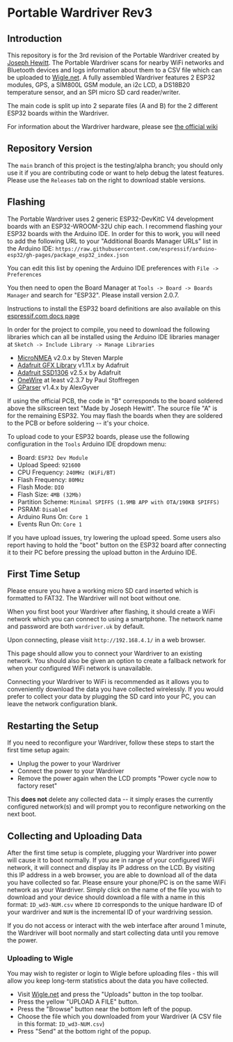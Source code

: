 
# Portable Wardriver Rev3

## Introduction

This repository is for the 3rd revision of the Portable Wardriver created by [Joseph Hewitt](https://twitter.com/jhewitt_net). The Portable Wardriver scans for nearby WiFi networks and Bluetooth devices and logs information about them to a CSV file which can be uploaded to [Wigle.net](https://wigle.net). A fully assembled Wardriver features 2 ESP32 modules, GPS, a SIM800L GSM module, an i2c LCD, a DS18B20 temperature sensor, and an SPI micro SD card reader/writer.

The main code is split up into 2 separate files (A and B) for the 2 different ESP32 boards within the Wardriver.

For information about the Wardriver hardware, please see [the official wiki](https://wardriver.uk)

## Repository Version

The `main` branch of this project is the testing/alpha branch; you should only use it if you are contributing code or want to help debug the latest features. Please use the `Releases` tab on the right to download stable versions.

## Flashing

The Portable Wardriver uses 2 generic ESP32-DevKitC V4 development boards with an ESP32-WROOM-32U chip each. I recommend flashing your ESP32 boards with the Arduino IDE. In order for this to work, you will need to add the following URL to your "Additional Boards Manager URLs" list in the Arduino IDE:
```https://raw.githubusercontent.com/espressif/arduino-esp32/gh-pages/package_esp32_index.json```

You can edit this list by opening the Arduino IDE preferences with ```File -> Preferences```

You then need to open the Board Manager at ```Tools -> Board -> Boards Manager``` and search for "ESP32". Please install version 2.0.7.

Instructions to install the ESP32 board definitions are also available on this [espressif.com docs page](https://docs.espressif.com/projects/arduino-esp32/en/latest/installing.html#installing-using-boards-manager)

In order for the project to compile, you need to download the following libraries which can all be installed using the Arduino IDE libraries manager at ```Sketch -> Include Library -> Manage Libraries```

- [MicroNMEA](https://github.com/stevemarple/MicroNMEA) v2.0.x by Steven Marple
- [Adafruit GFX Library](https://github.com/adafruit/Adafruit-GFX-Library) v1.11.x by Adafruit
- [Adafruit SSD1306](https://github.com/adafruit/Adafruit_SSD1306) v2.5.x by Adafruit
- [OneWire](https://www.pjrc.com/teensy/td_libs_OneWire.html) at least v2.3.7 by Paul Stoffregen
- [GParser](https://github.com/GyverLibs/GParser) v1.4.x by AlexGyver

If using the official PCB, the code in "B" corresponds to the board soldered above the silkscreen text "Made by Joseph Hewitt". The source file "A" is for the remaining ESP32. You may flash the boards when they are soldered to the PCB or before soldering -- it's your choice.

To upload code to your ESP32 boards, please use the following configuration in the `Tools` Arduino IDE dropdown menu:

- Board: `ESP32 Dev Module`
- Upload Speed: `921600`
- CPU Frequency: `240MHz (WiFi/BT)`
- Flash Frequency: `80MHz`
- Flash Mode: `DIO`
- Flash Size: `4MB (32Mb)`
- Partition Scheme: `Minimal SPIFFS (1.9MB APP with OTA/190KB SPIFFS)`
- PSRAM: `Disabled`
- Arduino Runs On: `Core 1`
- Events Run On: `Core 1`

If you have upload issues, try lowering the upload speed. Some users also report having to hold the "boot" button on the ESP32 board after connecting it to their PC before pressing the upload button in the Arduino IDE.

## First Time Setup

Please ensure you have a working micro SD card inserted which is formatted to FAT32. The Wardriver will not boot without one.

When you first boot your Wardriver after flashing, it should create a WiFi network which you can connect to using a smartphone. The network name and password are both ```wardriver.uk``` by default.

Upon connecting, please visit ```http://192.168.4.1/``` in a web browser.

This page should allow you to connect your Wardriver to an existing network. You should also be given an option to create a fallback network for when your configured WiFi network is unavailable.

Connecting your Wardriver to WiFi is recommended as it allows you to conveniently download the data you have collected wirelessly. If you would prefer to collect your data by plugging the SD card into your PC, you can leave the network configuration blank.

## Restarting the Setup

If you need to reconfigure your Wardriver, follow these steps to start the first time setup again:

- Unplug the power to your Wardriver
- Connect the power to your Wardriver
- Remove the power again when the LCD prompts "Power cycle now to factory reset"

This **does not** delete any collected data -- it simply erases the currently configured network(s) and will prompt you to reconfigure networking on the next boot.

## Collecting and Uploading Data

After the first time setup is complete, plugging your Wardriver into power will cause it to boot normally. If you are in range of your configured WiFi network, it will connect and display its IP address on the LCD. By visiting this IP address in a web browser, you are able to download all of the data you have collected so far. Please ensure your phone/PC is on the same WiFi network as your Wardriver. Simply click on the name of the file you wish to download and your device should download a file with a name in this format: `ID_wd3-NUM.csv` where `ID` corresponds to the unique hardware ID of your wardriver and `NUM` is the incremental ID of your wardriving session.

If you do not access or interact with the web interface after around 1 minute, the Wardriver will boot normally and start collecting data until you remove the power.

### Uploading to Wigle

You may wish to register or login to Wigle before uploading files - this will allow you keep long-term statistics about the data you have collected.

- Visit [Wigle.net](https://wigle.net/) and press the "Uploads" button in the top toolbar.
- Press the yellow "UPLOAD A FILE" button.
- Press the "Browse" button near the bottom left of the popup.
- Choose the file which you downloaded from your Wardriver (A CSV file in this format: `ID_wd3-NUM.csv`)
- Press "Send" at the bottom right of the popup.
